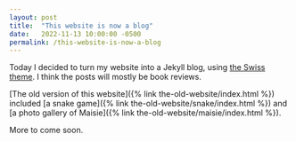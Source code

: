 ```yaml
---
layout: post
title:  "This website is now a blog"
date:   2022-11-13 10:00:00 -0500
permalink: /this-website-is-now-a-blog
---
```

Today I decided to turn my website into a Jekyll blog, using [the Swiss theme](https://github.com/broccolini/swiss). I think the posts will mostly be book reviews.

[The old version of this website]({% link the-old-website/index.html %}) included [a snake game]({% link the-old-website/snake/index.html %}) and [a photo gallery of Maisie]({% link the-old-website/maisie/index.html %}).

More to come soon.